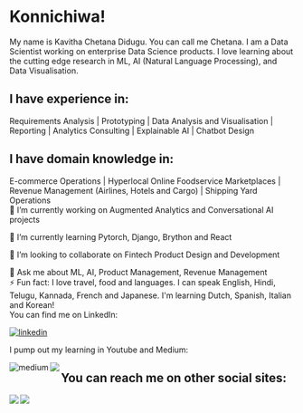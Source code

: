 <h1>Konnichiwa! </h1>
My name is Kavitha Chetana Didugu. You can call me Chetana.
I am a Data Scientist working on enterprise Data Science products. I love learning about the cutting edge research in ML, AI (Natural Language Processing), and Data Visualisation. 

<h2>I have experience in:</h2>
Requirements Analysis | Prototyping | Data Analysis and Visualisation | Reporting | Analytics Consulting | Explainable AI | Chatbot Design

<h2>I have domain knowledge in:</h2>
E-commerce Operations | Hyperlocal Online Foodservice Marketplaces | Revenue Management (Airlines, Hotels and Cargo) | Shipping Yard Operations
<br>
<!--
**kavithacd/kavithacd** is a ✨ _special_ ✨ repository because its `README.md` (this file) appears on your GitHub profile.-->
🔭 I’m currently working on Augmented Analytics and Conversational AI projects
<p></p>
🌱 I’m currently learning Pytorch, Django, Brython and React
<p></p>
👯 I’m looking to collaborate on Fintech Product Design and Development
<p></p>
💬 Ask me about ML, AI, Product Management, Revenue Management
<br>
⚡ Fun fact: I love travel, food and languages. I can speak English, Hindi, Telugu, Kannada, French and Japanese. I'm learning Dutch, Spanish, Italian and Korean!
<br>
You can find me on LinkedIn:
<p> </p>
<a href="https://www.linkedin.com/in/kavitha-chetana-didugu/"><img alt="linkedin" src="https://img.shields.io/badge/linkedin-%230077B5.svg?&style=for-the-badge&logo=linkedin&logoColor=white" /></a>

I pump out my learning in Youtube and Medium:
<p> </p>
<a href="https://cervio.medium.com/"><img align="left" alt="medium" src="https://img.shields.io/badge/medium-%2312100E.svg?&style=for-the-badge&logo=medium&logoColor=white" /></a>
<a href="https://www.youtube.com/channel/UCzFH_iBeTYi-kYpArG9pGtw?view_as=subscriber"><img align="left" src="https://img.shields.io/badge/youtube-%23FF0000.svg?&style=for-the-badge&logo=youtube&logoColor=white" /></a>

<h2>You can reach me on other social sites:</h2>
<p> </p>
<a href="https://www.instagram.com/what.i.did.before.i.died/?hl=en"><img align = "left" src="https://img.shields.io/badge/instagram-%23E4405F.svg?&style=for-the-badge&logo=instagram&logoColor=white"/></a>
<a href="https://twitter.com/ScienceProduct"><img align="left" src="https://img.shields.io/badge/twitter-%231DA1F2.svg?&style=for-the-badge&logo=twitter&logoColor=white"/></a>
